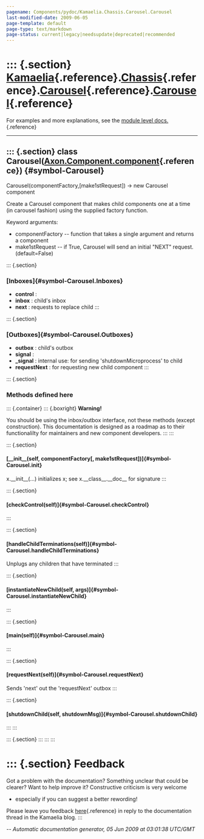 ```yaml
---
pagename: Components/pydoc/Kamaelia.Chassis.Carousel.Carousel
last-modified-date: 2009-06-05
page-template: default
page-type: text/markdown
page-status: current|legacy|needsupdate|deprecated|recommended
---
```

::: {.section}
[Kamaelia](/Components/pydoc/Kamaelia.html){.reference}.[Chassis](/Components/pydoc/Kamaelia.Chassis.html){.reference}.[Carousel](/Components/pydoc/Kamaelia.Chassis.Carousel.html){.reference}.[Carousel](/Components/pydoc/Kamaelia.Chassis.Carousel.Carousel.html){.reference}
=================================================================================================================================================================================================================================================================================

For examples and more explanations, see the [module level
docs.](/Components/pydoc/Kamaelia.Chassis.Carousel.html){.reference}

------------------------------------------------------------------------

::: {.section}
class Carousel([Axon.Component.component](/Docs/Axon/Axon.Component.component.html){.reference}) {#symbol-Carousel}
------------------------------------------------------------------------------------------------

Carousel(componentFactory,\[make1stRequest\]) -\> new Carousel component

Create a Carousel component that makes child components one at a time
(in carousel fashion) using the supplied factory function.

Keyword arguments:

-   componentFactory \-- function that takes a single argument and
    returns a component
-   make1stRequest \-- if True, Carousel will send an initial \"NEXT\"
    request. (default=False)

::: {.section}
### [Inboxes]{#symbol-Carousel.Inboxes}

-   **control** :
-   **inbox** : child\'s inbox
-   **next** : requests to replace child
:::

::: {.section}
### [Outboxes]{#symbol-Carousel.Outboxes}

-   **outbox** : child\'s outbox
-   **signal** :
-   **\_signal** : internal use: for sending \'shutdownMicroprocess\' to
    child
-   **requestNext** : for requesting new child component
:::

::: {.section}
### Methods defined here

::: {.container}
::: {.boxright}
**Warning!**

You should be using the inbox/outbox interface, not these methods
(except construction). This documentation is designed as a roadmap as to
their functionalilty for maintainers and new component developers.
:::
:::

::: {.section}
#### [\_\_init\_\_(self, componentFactory\[, make1stRequest\])]{#symbol-Carousel.__init__}

x.\_\_init\_\_(\...) initializes x; see x.\_\_class\_\_.\_\_doc\_\_ for
signature
:::

::: {.section}
#### [checkControl(self)]{#symbol-Carousel.checkControl}
:::

::: {.section}
#### [handleChildTerminations(self)]{#symbol-Carousel.handleChildTerminations}

Unplugs any children that have terminated
:::

::: {.section}
#### [instantiateNewChild(self, args)]{#symbol-Carousel.instantiateNewChild}
:::

::: {.section}
#### [main(self)]{#symbol-Carousel.main}
:::

::: {.section}
#### [requestNext(self)]{#symbol-Carousel.requestNext}

Sends \'next\' out the \'requestNext\' outbox
:::

::: {.section}
#### [shutdownChild(self, shutdownMsg)]{#symbol-Carousel.shutdownChild}
:::
:::

::: {.section}
:::
:::
:::

::: {.section}
Feedback
========

Got a problem with the documentation? Something unclear that could be
clearer? Want to help improve it? Constructive criticism is very welcome
- especially if you can suggest a better rewording!

Please leave you feedback
[here](../../../cgi-bin/blog/blog.cgi?rm=viewpost&nodeid=1142023701){.reference}
in reply to the documentation thread in the Kamaelia blog.
:::

*\-- Automatic documentation generator, 05 Jun 2009 at 03:01:38 UTC/GMT*
